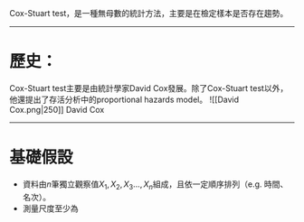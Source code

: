 Cox-Stuart test，是一種無母數的統計方法，主要是在檢定樣本是否存在趨勢。
- - -
# 歷史：
Cox-Stuart test主要是由統計學家David Cox發展。除了Cox-Stuart test以外，他還提出了存活分析中的proportional hazards model。
![[David Cox.png|250]]
David Cox
- - -
# 基礎假設

- 資料由$n$筆獨立觀察值$X_1,X_2,X_3\ldots,X_n$組成，且依一定順序排列（e.g. 時間、名次）。
- 測量尺度至少為